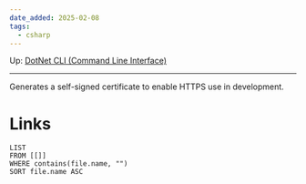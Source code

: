 ```yaml
---
date_added: 2025-02-08
tags:
  - csharp
---
```

Up: [DotNet CLI (Command Line Interface)](DotNet%20CLI%20(Command%20Line%20Interface).md)
___
 Generates a self-signed certificate to enable HTTPS use in development.
# Links
```dataview
LIST
FROM [[]]
WHERE contains(file.name, "")
SORT file.name ASC
```
